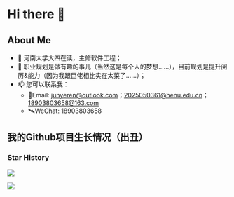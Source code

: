 # Hi there 👋

## About Me

- 🔭 河南大学大四在读，主修软件工程；
- 👯 职业规划是做有趣的事儿（当然这是每个人的梦想……），目前规划是提升阅历&能力（因为我跟巨佬相比实在太菜了……）；
- 📫 您可以联系我：
  - 📧Email: junyeren@outlook.com；2025050361@henu.edu.cn；18903803658@163.com
  - 🛰WeChat: 18903803658

## 我的Github项目生长情况（出丑）

### Star History

![](https://star-history.com/#get1024/starship_custom&get1024/get1024&get1024/RyanJoy-s_Web&get1024/jy-movie&Timeline)

![](http://github-profile-summary-cards.vercel.app/api/cards/profile-details?username=get1024&theme=vue)
